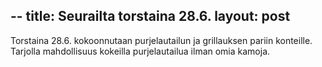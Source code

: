 --
title: Seurailta torstaina 28.6.
layout: post
--

Torstaina 28.6. kokoonnutaan purjelautailun ja grillauksen pariin konteille. Tarjolla mahdollisuus kokeilla purjelautailua ilman omia kamoja.

